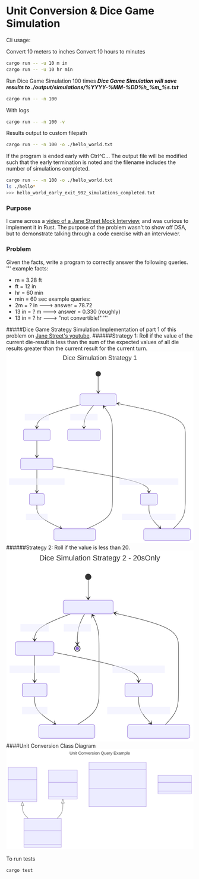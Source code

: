 # Unit Conversion & Dice Game Simulation
Cli usage:


Convert 10 meters to inches
Convert 10 hours to minutes 
```sh
cargo run -- -u 10 m in
cargo run -- -u 10 hr min
```

Run Dice Game Simulation 100 times
***Dice Game Simulation will save results to ./output/<n
results>_simulations/%YYYY-%MM-%DD_%h_%m_%s.txt***
```sh
cargo run -- -n 100
```
With logs
```sh
cargo run -- -n 100 -v
```
Results output to custom filepath
```sh
cargo run -- -n 100 -o ./hello_world.txt
```
If the program is ended early with Ctrl^C...
The output file will be modified such that the early termination is
noted and the filename includes the number of simulations completed.
```sh
cargo run -- -n 100 -o ./hello_world.txt
ls ./hello*
>>> hello_world_early_exit_992_simulations_completed.txt
```


### Purpose
I came across a [video of a Jane Street Mock Interview](https://www.youtube.com/watch?v=V8DGdPkBBxg), and was curious
to implement it in Rust. The purpose of the problem wasn't to show off
DSA, but to demonstrate talking through a code exercise with an
interviewer. 

### Problem
Given the facts, write a program to correctly answer the following
queries. 
'''
example facts:
* m = 3.28 ft
* ft = 12 in
* hr = 60 min
* min = 60 sec
example queries:
* 2m = ? in   ---> answer = 78.72
* 13 in = ? m ---> answer = 0.330 (roughly)
* 13 in = ? hr ---> "not convertible!"
'''

#####Dice Game Strategy Simulation
Implementation of part 1 of this problem on [Jane Street's
youtube](https://www.youtube.com/watch?v=NT_I1MjckaU).
######Strategy 1:
Roll if the value of the current die-result is less than the sum of the
expected values of all die results greater than the current result for
the current turn.
![Dice Game: Strategy 1 State Flow](./mermaid_diagrams/dice_game_strat_1.svg?sanitize=true)
######Strategy 2:
Roll if the value is less than 20.
![Dice Game: Strategy 2: 20s Only State Flow](./mermaid_diagrams/dice_game_strat_2.svg?sanitize=true)
####Unit Conversion Class Diagram
![Unit Conversion Class Diagram](./mermaid_diagrams/class_uml.svg?sanitize=true)



To run tests
```
cargo test
```

